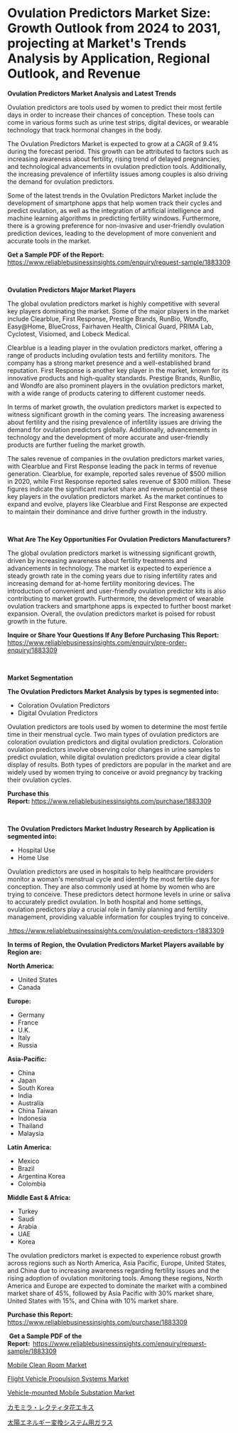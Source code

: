<p><h1>Ovulation Predictors Market Size: Growth Outlook from 2024 to 2031, projecting at Market's Trends Analysis by Application, Regional Outlook, and Revenue</h1></p><p><strong>Ovulation Predictors Market Analysis and Latest Trends</strong></p>
<p><p>Ovulation predictors are tools used by women to predict their most fertile days in order to increase their chances of conception. These tools can come in various forms such as urine test strips, digital devices, or wearable technology that track hormonal changes in the body.</p><p>The Ovulation Predictors Market is expected to grow at a CAGR of 9.4% during the forecast period. This growth can be attributed to factors such as increasing awareness about fertility, rising trend of delayed pregnancies, and technological advancements in ovulation prediction tools. Additionally, the increasing prevalence of infertility issues among couples is also driving the demand for ovulation predictors.</p><p>Some of the latest trends in the Ovulation Predictors Market include the development of smartphone apps that help women track their cycles and predict ovulation, as well as the integration of artificial intelligence and machine learning algorithms in predicting fertility windows. Furthermore, there is a growing preference for non-invasive and user-friendly ovulation prediction devices, leading to the development of more convenient and accurate tools in the market.</p></p>
<p><strong>Get a Sample PDF of the Report:&nbsp;</strong> <a href="https://www.reliablebusinessinsights.com/enquiry/request-sample/1883309">https://www.reliablebusinessinsights.com/enquiry/request-sample/1883309</a></p>
<p>&nbsp;</p>
<p><strong>Ovulation Predictors Major Market Players</strong></p>
<p><p>The global ovulation predictors market is highly competitive with several key players dominating the market. Some of the major players in the market include Clearblue, First Response, Prestige Brands, RunBio, Wondfo, Easy@Home, BlueCross, Fairhaven Health, Clinical Guard, PRIMA Lab, Cyclotest, Visiomed, and Lobeck Medical.</p><p>Clearblue is a leading player in the ovulation predictors market, offering a range of products including ovulation tests and fertility monitors. The company has a strong market presence and a well-established brand reputation. First Response is another key player in the market, known for its innovative products and high-quality standards. Prestige Brands, RunBio, and Wondfo are also prominent players in the ovulation predictors market, with a wide range of products catering to different customer needs.</p><p>In terms of market growth, the ovulation predictors market is expected to witness significant growth in the coming years. The increasing awareness about fertility and the rising prevalence of infertility issues are driving the demand for ovulation predictors globally. Additionally, advancements in technology and the development of more accurate and user-friendly products are further fueling the market growth.</p><p>The sales revenue of companies in the ovulation predictors market varies, with Clearblue and First Response leading the pack in terms of revenue generation. Clearblue, for example, reported sales revenue of $500 million in 2020, while First Response reported sales revenue of $300 million. These figures indicate the significant market share and revenue potential of these key players in the ovulation predictors market. As the market continues to expand and evolve, players like Clearblue and First Response are expected to maintain their dominance and drive further growth in the industry.</p></p>
<p>&nbsp;</p>
<p><strong>What Are The Key Opportunities For Ovulation Predictors Manufacturers?</strong></p>
<p><p>The global ovulation predictors market is witnessing significant growth, driven by increasing awareness about fertility treatments and advancements in technology. The market is expected to experience a steady growth rate in the coming years due to rising infertility rates and increasing demand for at-home fertility monitoring devices. The introduction of convenient and user-friendly ovulation predictor kits is also contributing to market growth. Furthermore, the development of wearable ovulation trackers and smartphone apps is expected to further boost market expansion. Overall, the ovulation predictors market is poised for robust growth in the future.</p></p>
<p><strong>Inquire or Share Your Questions If Any Before Purchasing This Report:</strong> <a href="https://www.reliablebusinessinsights.com/enquiry/pre-order-enquiry/1883309">https://www.reliablebusinessinsights.com/enquiry/pre-order-enquiry/1883309</a></p>
<p>&nbsp;</p>
<p><strong>Market Segmentation</strong></p>
<p><strong>The Ovulation Predictors Market Analysis by types is segmented into:</strong></p>
<p><ul><li>Coloration Ovulation Predictors</li><li>Digital Ovulation Predictors</li></ul></p>
<p><p>Ovulation predictors are tools used by women to determine the most fertile time in their menstrual cycle. Two main types of ovulation predictors are coloration ovulation predictors and digital ovulation predictors. Coloration ovulation predictors involve observing color changes in urine samples to predict ovulation, while digital ovulation predictors provide a clear digital display of results. Both types of predictors are popular in the market and are widely used by women trying to conceive or avoid pregnancy by tracking their ovulation cycles.</p></p>
<p><strong>Purchase this Report:&nbsp;</strong><a href="https://www.reliablebusinessinsights.com/purchase/1883309">https://www.reliablebusinessinsights.com/purchase/1883309</a></p>
<p>&nbsp;</p>
<p><strong>The Ovulation Predictors Market Industry Research by Application is segmented into:</strong></p>
<p><ul><li>Hospital Use</li><li>Home Use</li></ul></p>
<p><p>Ovulation predictors are used in hospitals to help healthcare providers monitor a woman's menstrual cycle and identify the most fertile days for conception. They are also commonly used at home by women who are trying to conceive. These predictors detect hormone levels in urine or saliva to accurately predict ovulation. In both hospital and home settings, ovulation predictors play a crucial role in family planning and fertility management, providing valuable information for couples trying to conceive.</p></p>
<p><a href="https://www.reliablebusinessinsights.com/ovulation-predictors-r1883309">&nbsp;https://www.reliablebusinessinsights.com/ovulation-predictors-r1883309</a></p>
<p><strong>In terms of Region, the Ovulation Predictors Market Players available by Region are:</strong></p>
<p>
    <p> <strong> North America: </strong>
        <ul>
            <li>United States</li>
            <li>Canada</li>
        </ul>
        </p> 
    <p> <strong> Europe: </strong>
        <ul>
            <li>Germany</li>
            <li>France</li>
            <li>U.K.</li>
            <li>Italy</li>
            <li>Russia</li>
        </ul>
        </p> 
    <p> <strong> Asia-Pacific: </strong>
        <ul>
            <li>China</li>
            <li>Japan</li>
            <li>South Korea</li>
            <li>India</li>
            <li>Australia</li>
            <li>China Taiwan</li>
            <li>Indonesia</li>
            <li>Thailand</li>
            <li>Malaysia</li>
        </ul>
        </p> 
    <p> <strong> Latin America: </strong>
        <ul>
            <li>Mexico</li>
            <li>Brazil</li>
            <li>Argentina Korea</li>
            <li>Colombia</li>
        </ul>
        </p> 
    <p> <strong> Middle East & Africa: </strong>
        <ul>
            <li>Turkey</li>
            <li>Saudi</li>
            <li>Arabia</li>
            <li>UAE</li>
            <li>Korea</li>
        </ul>
    </p>
    </p>
<p><p>The ovulation predictors market is expected to experience robust growth across regions such as North America, Asia Pacific, Europe, United States, and China due to increasing awareness regarding fertility issues and the rising adoption of ovulation monitoring tools. Among these regions, North America and Europe are expected to dominate the market with a combined market share of 45%, followed by Asia Pacific with 30% market share, United States with 15%, and China with 10% market share.</p></p>
<p><strong>Purchase this Report: </strong><a href="https://www.reliablebusinessinsights.com/purchase/1883309">https://www.reliablebusinessinsights.com/purchase/1883309</a></p>
<p>&nbsp;<strong>Get a Sample PDF of the Report:&nbsp;&nbsp;</strong><a href="https://www.reliablebusinessinsights.com/enquiry/request-sample/1883309">https://www.reliablebusinessinsights.com/enquiry/request-sample/1883309</a></p>
<p><strong></strong></p>
<p><p><a href="https://issuu.com/reportprime-2/docs/mobile-clean-room-market-size-2030.pptx">Mobile Clean Room Market</a></p><p><a href="https://github.com/mabutironaldo/Market-Research-Report-List-5/blob/main/flight-vehicle-propulsion-systems-market.md">Flight Vehicle Propulsion Systems Market</a></p><p><a href="https://github.com/gikababa4/Market-Research-Report-List-1/blob/main/vehicle-mounted-mobile-substation-market.md">Vehicle-mounted Mobile Substation Market</a></p><p><a href="https://github.com/MacyOrn/Market-Research-Report-List-1/blob/main/1035884168734.md">カモミラ・レクティタ花エキス</a></p><p><a href="https://github.com/charm854/Market-Research-Report-List-2/blob/main/5941206168733.md">太陽エネルギー変換システム用ガラス</a></p></p>